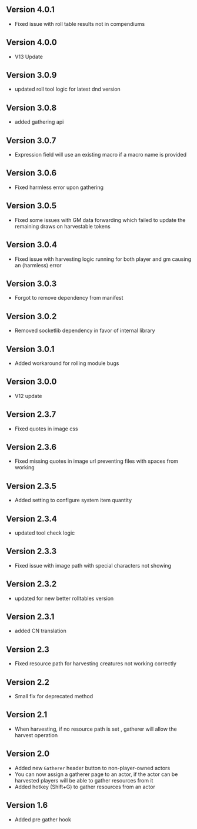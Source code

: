 ## Version 4.0.1
- Fixed issue with roll table results not in compendiums

## Version 4.0.0
- V13 Update

## Version 3.0.9
- updated roll tool logic for latest dnd version

## Version 3.0.8
- added gathering api

## Version 3.0.7
- Expression field will use an existing macro if a macro name is provided

## Version 3.0.6
- Fixed harmless error upon gathering

## Version 3.0.5
- Fixed some issues with GM data forwarding which failed to update the remaining draws on harvestable tokens

## Version 3.0.4
- Fixed issue with harvesting logic running for both player and gm causing an (harmless) error

## Version 3.0.3
- Forgot to remove dependency from manifest

## Version 3.0.2
- Removed socketlib dependency in favor of internal library

## Version 3.0.1
- Added workaround for rolling module bugs

## Version 3.0.0
- V12 update

## Version 2.3.7
- Fixed quotes in image css

## Version 2.3.6
- Fixed missing quotes in image url preventing files with spaces from working

## Version 2.3.5
- Added setting to configure system item quantity

## Version 2.3.4
- updated tool check logic

## Version 2.3.3
- Fixed issue with image path with special characters not showing

## Version 2.3.2
- updated for new better rolltables version

## Version 2.3.1
- added CN translation

## Version 2.3
- Fixed resource path for harvesting creatures not working correctly

## Version 2.2
- Small fix for deprecated method

## Version 2.1
- When harvesting, if no resource path is set , gatherer will allow the harvest operation

## Version 2.0
- Added new `Gatherer` header button to non-player-owned actors
- You can now assign a gatherer page to an actor, if the actor can be harvested players will be able to gather resources from it
- Added hotkey (Shift+G) to gather resources from an actor

## Version 1.6
- Added pre gather hook

